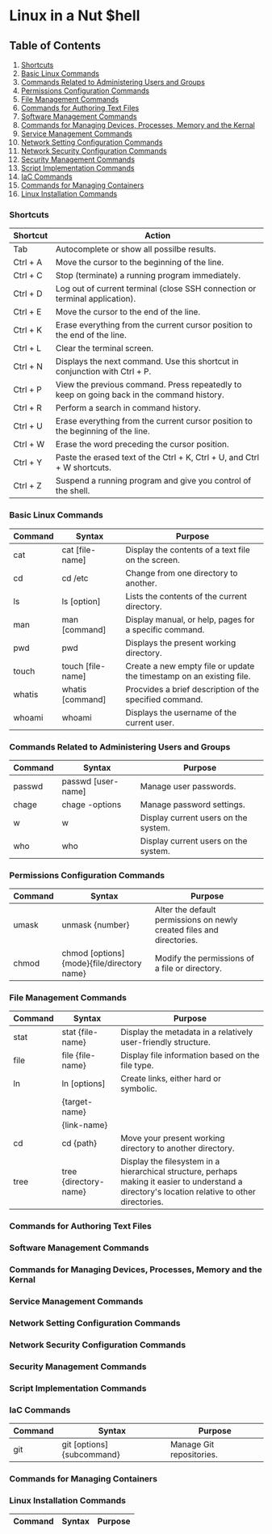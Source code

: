 # Linux in a Nut $hell
## Table of Contents
1.  [Shortcuts](https://github.com/iamroot-GitHub/Linux-in-a-Nut-Shell/blob/main/README.md#shortcuts)
2.  [Basic Linux Commands](https://github.com/iamroot-GitHub/Linux-in-a-Nut-Shell/blob/main/README.md#basic-linux-commands)
3.  [Commands Related to Administering Users and Groups](https://github.com/iamroot-GitHub/Linux-in-a-Nut-Shell/blob/main/README.md#commands-related-to-administering-users-and-groups)
4.  [Permissions Configuration Commands](https://github.com/iamroot-GitHub/Linux-in-a-Nut-Shell/blob/main/README.md#permissions-configuration-commands)
5.  [File Management Commands](https://github.com/iamroot-GitHub/Linux-in-a-Nut-Shell/blob/main/README.md#file-management-commands)
6.  [Commands for Authoring Text Files](https://github.com/iamroot-GitHub/Linux-in-a-Nut-Shell/blob/main/README.md#commands-for-authoring-text-files)
7.  [Software Management Commands](https://github.com/iamroot-GitHub/Linux-in-a-Nut-Shell/blob/main/README.md#software-management-commands)
8.  [Commands for Managing Devices, Processes, Memory and the Kernal](https://github.com/iamroot-GitHub/Linux-in-a-Nut-Shell/blob/main/README.md#commands-for-managing-devices-processes-memory-and-the-kernal)
9.  [Service Management Commands](https://github.com/iamroot-GitHub/Linux-in-a-Nut-Shell#service-management-commands)
10. [Network Setting Configuration Commands](https://github.com/iamroot-GitHub/Linux-in-a-Nut-Shell#network-setting-configuration-commands)
11. [Network Security Configuration Commands](https://github.com/iamroot-GitHub/Linux-in-a-Nut-Shell#network-security-configuration-commands)
12. [Security Management Commands](https://github.com/iamroot-GitHub/Linux-in-a-Nut-Shell#security-management-commands)
13. [Script Implementation Commands](https://github.com/iamroot-GitHub/Linux-in-a-Nut-Shell#script-implementation-commands)
14. [IaC Commands](https://github.com/iamroot-GitHub/Linux-in-a-Nut-Shell#iac-commands)
15. [Commands for Managing Containers](https://github.com/iamroot-GitHub/Linux-in-a-Nut-Shell#commands-for-managing-containers)
16. [Linux Installation Commands](https://github.com/iamroot-GitHub/Linux-in-a-Nut-Shell#linux-installation-commands)
### Shortcuts
|Shortcut|Action                                                                                   |
|--------|-----------------------------------------------------------------------------------------|
|Tab     |Autocomplete or show all possilbe results.                                               |
|Ctrl + A|Move the cursor to the beginning of the line.                                            |
|Ctrl + C|Stop (terminate) a running program immediately.                                          |
|Ctrl + D|Log out of current terminal (close SSH connection or terminal application).              | 
|Ctrl + E|Move the cursor to the end of the line.                                                  | 
|Ctrl + K|Erase everything from the current cursor position to the end of the line.                | 
|Ctrl + L|Clear the terminal screen.                                                               |
|Ctrl + N|Displays the next command. Use this shortcut in conjunction with Ctrl + P.               | 
|Ctrl + P|View the previous command. Press repeatedly to keep on going back in the command history.| 
|Ctrl + R|Perform a search in command history.                                                     | 
|Ctrl + U|Erase everything from the current cursor position to the beginning of the line.          | 
|Ctrl + W|Erase the word preceding the cursor position.                                            | 
|Ctrl + Y|Paste the erased text of the Ctrl + K, Ctrl + U, and Ctrl + W shortcuts.                 | 
|Ctrl + Z|Suspend a running program and give you control of the shell.                             |
### Basic Linux Commands
|Command   |Syntax           |Purpose                                                             |
|----------|-----------------|--------------------------------------------------------------------|
|cat       |cat [file-name]  |Display the contents of a text file on the screen.                  |
|cd        |cd /etc          |Change from one directory to another.                               |
|ls        |ls [option]      |Lists the contents of the current directory.                        |
|man       |man [command]    |Display manual, or help, pages for a specific command.              |
|pwd       |pwd              |Displays the present working directory.                             |
|touch     |touch [file-name]|Create a new empty file or update the timestamp on an existing file.|
|whatis    |whatis [command] |Procvides a brief description of the specified command.             |
|whoami    |whoami           |Displays the username of the current user.                          |
### Commands Related to Administering Users and Groups
|Command   |Syntax                                     |Purpose    |
|----------|------------------|------------------------------------|
|passwd    |passwd [user-name]|Manage user passwords.              |
|chage     |chage -options    |Manage password settings.           |
|w         |w                 |Display current users on the system.|
|who       |who               |Display current users on the system.|
### Permissions Configuration Commands
|Command   |Syntax                                     |Purpose                                                              |
|----------|-------------------------------------------|---------------------------------------------------------------------|
|umask     |unmask {number}                            |Alter the default permissions on newly created files and directories.|
|chmod     |chmod [options] {mode}{file/directory name}|Modify the permissions of a file or directory.                       |
### File Management Commands
|Command|Syntax               |Purpose                                                                                                                                         |
|-------|---------------------|------------------------------------------------------------------------------------------------------------------------------------------------|
|stat   |stat {file-name}     |Display the metadata in a relatively user-friendly structure.                                                                                   |
|file   |file {file-name}     |Display file information based on the file type.                                                                                                |
|ln     |ln [options]         |Create links, either hard or symbolic.                                                                                                          |
|       |{target-name}        |                                                                                                                                                |
|       |{link-name}          |                                                                                                                                                |
|cd     |cd {path}            |Move your present working directory to another directory.                                                                                       |
|tree   |tree {directory-name}|Display the filesystem in a hierarchical structure, perhaps making it easier to understand a directory's location relative to other directories.|
### Commands for Authoring Text Files
### Software Management Commands
### Commands for Managing Devices, Processes, Memory and the Kernal
### Service Management Commands
### Network Setting Configuration Commands
### Network Security Configuration Commands
### Security Management Commands
### Script Implementation Commands
### IaC Commands
|Command|Syntax                   |Purpose                 |
|-------|-------------------------|------------------------|
|git    |git [options]{subcommand}|Manage Git repositories.|
### Commands for Managing Containers
### Linux Installation Commands
|Command       |Syntax                                     |Purpose                                                              |
|------------- |-------------------------------------------|---------------------------------------------------------------------|


